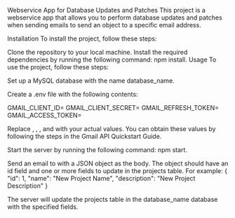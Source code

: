 Webservice App for Database Updates and Patches
This project is a webservice app that allows you to perform database updates and patches when sending emails to send an object to a specific email address.

Installation
To install the project, follow these steps:

Clone the repository to your local machine.
Install the required dependencies by running the following command: npm install.
Usage
To use the project, follow these steps:

Set up a MySQL database with the name database_name.

Create a .env file with the following contents:

GMAIL_CLIENT_ID=<your-gmail-client-id>
GMAIL_CLIENT_SECRET=<your-gmail-client-secret>
GMAIL_REFRESH_TOKEN=<your-gmail-refresh-token>
GMAIL_ACCESS_TOKEN=<your-gmail-access-token>

Replace <your-gmail-client-id>, <your-gmail-client-secret>, <your-gmail-refresh-token>, and <your-gmail-access-token> with your actual values. You can obtain these values by following the steps in the Gmail API Quickstart Guide.

Start the server by running the following command: npm start.

Send an email to <your-email-address> with a JSON object as the body. The object should have an id field and one or more fields to update in the projects table. For example:
{
"id": 1,
"name": "New Project Name",
"description": "New Project Description"
}

The server will update the projects table in the database_name database with the specified fields.

